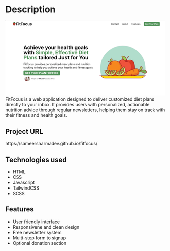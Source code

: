 <h1>Description</h2>
<img src="./img/image.png" alt="Image">
FitFocus is a web application designed to deliver customized diet plans directly to your inbox. It provides users with personalized, actionable nutrition advice through regular newsletters, helping them stay on track with their fitness and health goals.

<h2>Project URL </h2>
https://sameersharmadev.github.io/fitfocus/
</br>

<h2>Technologies used</h2>

+ HTML
+ CSS
+ Javascript
+ TailwindCSS
+ SCSS

<h2>Features</h2>

+ User friendly interface
+ Responsivene and clean design
+ Free newsletter system
+ Multi-step form to signup
+ Optional donation section

